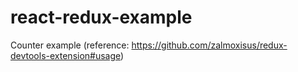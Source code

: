# react-redux-example

Counter example
(reference: https://github.com/zalmoxisus/redux-devtools-extension#usage)
